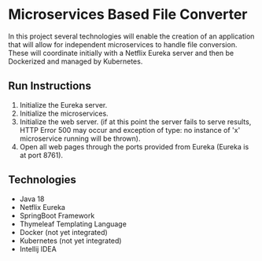 # Microservices Based File Converter
In this project several technologies will enable the creation of an application that will allow for independent microservices to handle file conversion. These will coordinate initially with a Netflix Eureka server and then be Dockerized and managed by Kubernetes.

## Run Instructions
1. Initialize the Eureka server.
2. Initialize the microservices.
3.  Initialize the web server. (if at this point the server fails to serve results, HTTP Error 500 may occur and exception of type: no instance of 'x' microservice running will be thrown).
4. Open all web pages through the ports provided from Eureka (Eureka is at port 8761).

## Technologies
- Java 18
- Netflix Eureka
- SpringBoot Framework
- Thymeleaf Templating Language
- Docker (not yet integrated)
- Kubernetes (not yet integrated)
- Intellij IDEA
